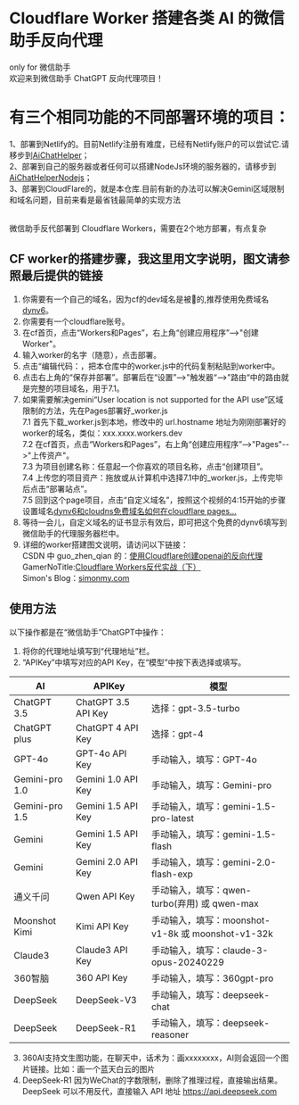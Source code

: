 # Cloudflare Worker 搭建各类 AI 的微信助手反向代理 
only for 微信助手<br>
欢迎来到微信助手 ChatGPT 反向代理项目！<br>

# 有三个相同功能的不同部署环境的项目：
1、部署到Netlify的。目前Netlify注册有难度，已经有Netlify账户的可以尝试它.请移步到[AiChatHelper](https://github.com/GeekinGH/AiChatHelper)；<br>
2、部署到自己的服务器或者任何可以搭建NodeJs环境的服务器的，请移步到[AiChatHelperNodejs](https://github.com/GeekinGH/AiChatHelperNodejs)；<br>
3、部署到CloudFlare的，就是本仓库.目前有新的办法可以解决Gemini区域限制和域名问题，目前来看是最省钱最简单的实现方法<br>
<br>

微信助手反代部署到 Cloudflare Workers，需要在2个地方部署，有点复杂
## CF worker的搭建步骤，我这里用文字说明，图文请参照最后提供的链接
1. 你需要有一个自己的域名，因为cf的dev域名是被🧱的,推荐使用免费域名[dynv6](https://dynv6.com)。
2. 你需要有一个cloudflare账号。
3. 在cf首页，点击“Workers和Pages”，右上角“创建应用程序”-->"创建Worker"。
4. 输入worker的名字（随意），点击部署。
5. 点击“编辑代码：，把本仓库中的worker.js中的代码复制粘贴到worker中。
6. 点击右上角的“保存并部署”。部署后在“设置”-->"触发器“-->"路由“中的路由就是完整的项目域名，用于7.1。
7. 如果需要解决gemini“User location is not supported for the API use”区域限制的方法，先在Pages部署好_worker.js<br>
   7.1 首先下载_worker.js到本地，修改中的 url.hostname 地址为刚刚部署好的worker的域名，类似：xxx.xxxx.workers.dev<br>
   7.2 在cf首页，点击“Workers和Pages”，右上角“创建应用程序”-->"Pages"-->"上传资产"。<br>
   7.3 为项目创建名称：任意起一个你喜欢的项目名称，点击“创建项目”。<br>
   7.4 上传您的项目资产：拖放或从计算机中选择7.1中的_worker.js，上传完毕后点击“部署站点”。<br>
   7.5 回到这个page项目，点击“自定义域名”，按照这个视频的4:15开始的步骤设置域名[dynv6和cloudns免费域名如何在cloudflare pages...](https://www.youtube.com/watch?v=s-BIB4eyQRM)<br> 
8. 等待一会儿，自定义域名的证书显示有效后，即可把这个免费的dynv6填写到微信助手的代理服务器栏中。
9. 详细的worker搭建图文说明，请访问以下链接：<br>
CSDN 中 guo_zhen_qian 的：[使用Cloudflare创建openai的反向代理](https://blog.csdn.net/guo_zhen_qian/article/details/134957351)<br>
GamerNoTitle:[Cloudflare Workers反代实战（下）](https://bili33.top/posts/Cloudflare-Workers-Section2/)<br>
Simon's Blog：[simonmy.com](https://simonmy.com/posts/使用netlify反向代理google-palm-api.html)<br>

## 使用方法
以下操作都是在“微信助手”ChatGPT中操作：
1. 将你的代理地址填写到“代理地址”栏。
2. “APIKey”中填写对应的API Key，在“模型”中按下表选择或填写。

| AI       | APIKey      | 模型            |
|-----------|-------------|-----------------|
| ChatGPT 3.5  | ChatGPT 3.5 API Key | 选择：gpt-3.5-turbo |
| ChatGPT plus  | ChatGPT 4 API Key | 选择：gpt-4 |
| GPT-4o  | GPT-4o API Key | 手动输入，填写：GPT-4o |
| Gemini-pro 1.0 | Gemini 1.0 API Key | 手动输入，填写：Gemini-pro |
| Gemini-pro 1.5 | Gemini 1.5 API Key | 手动输入，填写：gemini-1.5-pro-latest |
| Gemini | Gemini 1.5 API Key | 手动输入，填写：gemini-1.5-flash |
| Gemini | Gemini 2.0 API Key | 手动输入，填写：gemini-2.0-flash-exp |
| 通义千问   | Qwen API Key | 手动输入，填写：qwen-turbo(弃用) 或 qwen-max |
| Moonshot Kimi | Kimi API Key  | 手动输入，填写：moonshot-v1-8k 或 moonshot-v1-32k |
| Claude3   | Claude3 API Key | 手动输入，填写：claude-3-opus-20240229 | 
| 360智脑   | 360 API Key | 手动输入，填写：360gpt-pro |
| DeepSeek   | DeepSeek-V3 | 手动输入，填写：deepseek-chat |
| DeepSeek   | DeepSeek-R1 | 手动输入，填写：deepseek-reasoner |
3. 360AI支持文生图功能，在聊天中，话术为：画xxxxxxxx，AI则会返回一个图片链接。比如：画一个蓝天白云的图片
4. DeepSeek-R1 因为WeChat的字数限制，删除了推理过程，直接输出结果。DeepSeek 可以不用反代，直接输入 API 地址 https://api.deepseek.com

